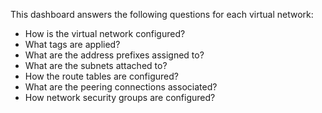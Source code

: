 This dashboard answers the following questions for each virtual network:

- How is the virtual network configured?
- What tags are applied?
- What are the address prefixes assigned to?
- What are the subnets attached to?
- How the route tables are configured?
- What are the peering connections associated?
- How network security groups are configured?
